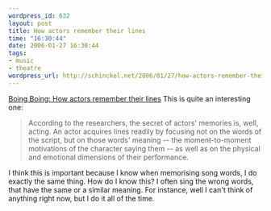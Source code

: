 ```yaml
--- 
wordpress_id: 632
layout: post
title: How actors remember their lines
time: "16:30:44"
date: 2006-01-27 16:30:44
tags: 
- music
- theatre
wordpress_url: http://schinckel.net/2006/01/27/how-actors-remember-their-lines/
---
```

[Boing Boing: How actors remember their lines][1] This is quite an interesting one: 

> According to the researchers, the secret of actors' memories is, well, acting. An actor acquires lines readily by focusing not on the words of the script, but on those words' meaning -- the moment-to-moment motivations of the character saying them -- as well as on the physical and emotional dimensions of their performance. 

I think this is important because I know when memorising song words, I do exactly the same thing. How do I know this? I often sing the wrong words, that have the same or a similar meaning. For instance, well I can't think of anything right now, but I do it all of the time. 

   [1]: http://www.boingboing.net/2006/01/26/how_actors_remember_.html


